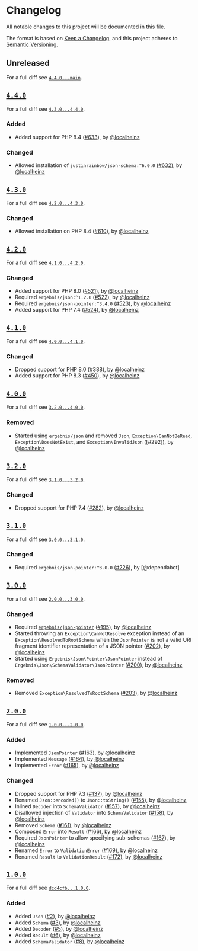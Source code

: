 # Changelog

All notable changes to this project will be documented in this file.

The format is based on [Keep a Changelog](https://keepachangelog.com/en/1.0.0/), and this project adheres to [Semantic Versioning](https://semver.org/spec/v2.0.0.html).

## Unreleased

For a full diff see [`4.4.0...main`][4.4.0...main].

## [`4.4.0`][4.4.0]

For a full diff see [`4.3.0...4.4.0`][4.3.0...4.4.0].

### Added

- Added support for PHP 8.4 ([#633]), by [@localheinz]

### Changed

- Allowed installation of `justinrainbow/json-schema:^6.0.0` ([#632]), by [@localheinz]

## [`4.3.0`][4.3.0]

For a full diff see [`4.2.0...4.3.0`][4.2.0...4.3.0].

### Changed

- Allowed installation on PHP 8.4 ([#610]), by [@localheinz]

## [`4.2.0`][4.2.0]

For a full diff see [`4.1.0...4.2.0`][4.1.0...4.2.0].

### Changed

- Added support for PHP 8.0 ([#521]), by [@localheinz]
- Required `ergebnis/json:^1.2.0` ([#522]), by [@localheinz]
- Required `ergebnis/json-pointer:^3.4.0` ([#523]), by [@localheinz]
- Added support for PHP 7.4 ([#524]), by [@localheinz]

## [`4.1.0`][4.1.0]

For a full diff see [`4.0.0...4.1.0`][4.0.0...4.1.0].

### Changed

- Dropped support for PHP 8.0 ([#388]), by [@localheinz]
- Added support for PHP 8.3 ([#450]), by [@localheinz]

## [`4.0.0`][4.0.0]

For a full diff see [`3.2.0...4.0.0`][3.2.0...4.0.0].

### Removed

- Started using `ergebnis/json` and removed `Json`, `Exception\CanNotBeRead`, `Exception\DoesNotExist`, and `Exception\InvalidJson` ([#292]), by [@localheinz]

## [`3.2.0`][3.2.0]

For a full diff see [`3.1.0...3.2.0`][3.1.0...3.2.0].

### Changed

- Dropped support for PHP 7.4 ([#282]), by [@localheinz]

## [`3.1.0`][3.1.0]

For a full diff see [`3.0.0...3.1.0`][3.0.0...3.1.0].

### Changed

- Required `ergebnis/json-pointer:^3.0.0` ([#226]), by [@dependabot]

## [`3.0.0`][3.0.0]

For a full diff see [`2.0.0...3.0.0`][2.0.0...3.0.0].

### Changed

- Required [`ergebnis/json-pointer`](https://github.com/ergebnis/json-pointer) ([#195]), by [@localheinz]
- Started throwing an `Exception\CanNotResolve` exception instead of an `Exception\ResolvedToRootSchema` when the `JsonPointer` is not a valid URI fragment identifier representation of a JSON pointer ([#202]), by [@localheinz]
- Started using `Ergebnis\Json\Pointer\JsonPointer` instead of `Ergebnis\Json\SchemaValidator\JsonPointer` ([#200]), by [@localheinz]

### Removed

- Removed `Exception\ResolvedToRootSchema` ([#203]), by [@localheinz]

## [`2.0.0`][2.0.0]

For a full diff see [`1.0.0...2.0.0`][1.0.0...2.0.0].

### Added

- Implemented `JsonPointer` ([#163]), by [@localheinz]
- Implemented `Message` ([#164]), by [@localheinz]
- Implemented `Error` ([#165]), by [@localheinz]

### Changed

- Dropped support for PHP 7.3 ([#137]), by [@localheinz]
- Renamed `Json::encoded()` to `Json::toString()` ([#155]), by [@localheinz]
- Inlined `Decoder` into `SchemaValidator` ([#157]), by [@localheinz]
- Disallowed injection of `Validator` into `SchemaValidator` ([#158]), by [@localheinz]
- Removed `Schema` ([#161]), by [@localheinz]
- Composed `Error` into `Result` ([#166]), by [@localheinz]
- Required `JsonPointer` to allow specifying sub-schemas ([#167]), by [@localheinz]
- Renamed `Error` to `ValidationError` ([#169]), by [@localheinz]
- Renamed `Result` to `ValidationResult` ([#172]), by [@localheinz]

## [`1.0.0`][1.0.0]

For a full diff see [`dcd4cfb...1.0.0`][dcd4cfb...1.0.0].

### Added

- Added `Json` ([#2]), by [@localheinz]
- Added `Schema` ([#3]), by [@localheinz]
- Added `Decoder` ([#5]), by [@localheinz]
- Added `Result` ([#6]), by [@localheinz]
- Added `SchemaValidator` ([#8]), by [@localheinz]

[1.0.0]: https://github.com/ergebnis/json-schema-validator/releases/tag/1.0.0
[2.0.0]: https://github.com/ergebnis/json-schema-validator/releases/tag/2.0.0
[3.0.0]: https://github.com/ergebnis/json-schema-validator/releases/tag/3.0.0
[3.1.0]: https://github.com/ergebnis/json-schema-validator/releases/tag/3.1.0
[3.2.0]: https://github.com/ergebnis/json-schema-validator/releases/tag/3.2.0
[4.0.0]: https://github.com/ergebnis/json-schema-validator/releases/tag/4.0.0
[4.1.0]: https://github.com/ergebnis/json-schema-validator/releases/tag/4.1.0
[4.2.0]: https://github.com/ergebnis/json-schema-validator/releases/tag/4.2.0
[4.3.0]: https://github.com/ergebnis/json-schema-validator/releases/tag/4.3.0
[4.4.0]: https://github.com/ergebnis/json-schema-validator/releases/tag/4.4.0

[dcd4cfb...1.0.0]: https://github.com/ergebnis/json-schema-validator/compare/dcd4cfb...1.0.0
[1.0.0...2.0.0]: https://github.com/ergebnis/json-schema-validator/compare/1.0.0...2.0.0
[2.0.0...3.0.0]: https://github.com/ergebnis/json-schema-validator/compare/2.0.0...3.0.0
[3.0.0...3.1.0]: https://github.com/ergebnis/json-schema-validator/compare/3.0.0...3.1.0
[3.1.0...3.2.0]: https://github.com/ergebnis/json-schema-validator/compare/3.1.0...3.2.0
[3.2.0...4.0.0]: https://github.com/ergebnis/json-schema-validator/compare/3.2.0...4.0.0
[4.0.0...4.1.0]: https://github.com/ergebnis/json-schema-validator/compare/4.0.0...4.1.0
[4.1.0...4.2.0]: https://github.com/ergebnis/json-schema-validator/compare/4.1.0...4.2.0
[4.2.0...4.3.0]: https://github.com/ergebnis/json-schema-validator/compare/4.2.0...4.3.0
[4.3.0...4.4.0]: https://github.com/ergebnis/json-schema-validator/compare/4.3.0...4.4.0
[4.4.0...main]: https://github.com/ergebnis/json-schema-validator/compare/4.4.0...main

[#2]: https://github.com/ergebnis/json-schema-validator/pull/2
[#3]: https://github.com/ergebnis/json-schema-validator/pull/3
[#5]: https://github.com/ergebnis/json-schema-validator/pull/5
[#6]: https://github.com/ergebnis/json-schema-validator/pull/6
[#8]: https://github.com/ergebnis/json-schema-validator/pull/8
[#137]: https://github.com/ergebnis/json-schema-validator/pull/137
[#155]: https://github.com/ergebnis/json-schema-validator/pull/155
[#157]: https://github.com/ergebnis/json-schema-validator/pull/157
[#158]: https://github.com/ergebnis/json-schema-validator/pull/158
[#161]: https://github.com/ergebnis/json-schema-validator/pull/161
[#163]: https://github.com/ergebnis/json-schema-validator/pull/163
[#164]: https://github.com/ergebnis/json-schema-validator/pull/164
[#165]: https://github.com/ergebnis/json-schema-validator/pull/165
[#166]: https://github.com/ergebnis/json-schema-validator/pull/166
[#167]: https://github.com/ergebnis/json-schema-validator/pull/167
[#169]: https://github.com/ergebnis/json-schema-validator/pull/169
[#172]: https://github.com/ergebnis/json-schema-validator/pull/172
[#195]: https://github.com/ergebnis/json-schema-validator/pull/195
[#200]: https://github.com/ergebnis/json-schema-validator/pull/200
[#202]: https://github.com/ergebnis/json-schema-validator/pull/202
[#203]: https://github.com/ergebnis/json-schema-validator/pull/203
[#226]: https://github.com/ergebnis/json-schema-validator/pull/226
[#282]: https://github.com/ergebnis/json-schema-validator/pull/282
[#388]: https://github.com/ergebnis/json-schema-validator/pull/388
[#450]: https://github.com/ergebnis/json-schema-validator/pull/450
[#521]: https://github.com/ergebnis/json-schema-validator/pull/521
[#522]: https://github.com/ergebnis/json-schema-validator/pull/522
[#523]: https://github.com/ergebnis/json-schema-validator/pull/523
[#524]: https://github.com/ergebnis/json-schema-validator/pull/524
[#610]: https://github.com/ergebnis/json-schema-validator/pull/610
[#632]: https://github.com/ergebnis/json-schema-validator/pull/632
[#633]: https://github.com/ergebnis/json-schema-validator/pull/633

[@localheinz]: https://github.com/localheinz
